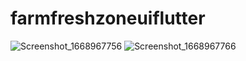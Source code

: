 # farmfreshzoneuiflutter

![Screenshot_1668967756](https://user-images.githubusercontent.com/113675481/202918550-44c3f4f5-5b87-41b7-9c4e-7c710f1b6990.png)
![Screenshot_1668967766](https://user-images.githubusercontent.com/113675481/202918555-2fbc5c8f-7f7d-4d33-8aab-e476b04cc5ed.png)
